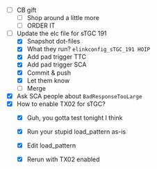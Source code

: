 - [ ] CB gift
  - [ ] Shop around a little more
  - [ ] ORDER IT
- [ ] Update the elc file for sTGC 191
  - [x] Snapshot dot-files
  - [x] What they run? `elinkconfig_sTGC_191 HOIP`
  - [x] Add pad trigger TTC
  - [x] Add pad trigger SCA
  - [x] Commit & push
  - [x] Let them know
  - [ ] Merge
- [x] Ask SCA people about `BadResponseTooLarge`
- [x] How to enable TX02 for sTGC?
  - [x] Guh, you gotta test tonight I think
  - [x] Run your stupid load_pattern as-is
  - [x] Edit load_pattern
  - [x] Rerun with TX02 enabled
  
